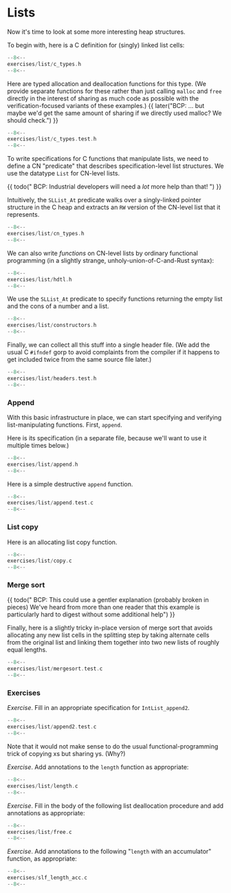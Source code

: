 # Lists

Now it's time to look at some more interesting heap structures.

To begin with, here is a C definition for (singly) linked list cells:

```c title="exercises/list/c_types.h"
--8<--
exercises/list/c_types.h
--8<--
```

Here are typed allocation and deallocation functions for this type.
(We provide separate functions for these rather than just calling
`malloc` and `free` directly in the interest of sharing as much code
as possible with the verification-focused variants of these examples.)
{{ later("BCP: ... but maybe we'd get the same amount of sharing if we directly
used malloc?  We should check.") }}

```c title="exercises/list/c_types.test.h"
--8<--
exercises/list/c_types.test.h
--8<--
```

To write specifications for C functions that manipulate lists, we need
to define a CN "predicate" that describes specification-level list
structures. We use the datatype `List` for CN-level lists.

{{ todo(" BCP: Industrial developers will need a _lot_
more help than that!  ") }}

Intuitively, the `SLList_At` predicate walks over a singly-linked
pointer structure in the C heap and extracts an `RW` version of
the CN-level list that it represents.

```c title="exercises/list/cn_types.h"
--8<--
exercises/list/cn_types.h
--8<--
```

We can also write _functions_ on CN-level lists by ordinary functional
programming (in a slightly strange, unholy-union-of-C-and-Rust
syntax):

```c title="exercises/list/hdtl.h"
--8<--
exercises/list/hdtl.h
--8<--
```

We use the `SLList_At` predicate to specify functions returning the
empty list and the cons of a number and a list.

```c title="exercises/list/constructors.h"
--8<--
exercises/list/constructors.h
--8<--
```

Finally, we can collect all this stuff into a single header file. (We
add the usual C `#ifndef` gorp to avoid complaints from the compiler
if it happens to get included twice from the same source file later.)

```c title="exercises/list/headers.test.h"
--8<--
exercises/list/headers.test.h
--8<--
```

### Append

With this basic infrastructure in place, we can start specifying and
verifying list-manipulating functions. First, `append`.

Here is its specification (in a separate file, because we'll want to
use it multiple times below.)

```c title="exercises/list/append.h"
--8<--
exercises/list/append.h
--8<--
```

Here is a simple destructive `append` function.

```c title="exercises/list/append.test.c"
--8<--
exercises/list/append.test.c
--8<--
```

### List copy

Here is an allocating list copy function.

```c title="exercises/list/copy.c"
--8<--
exercises/list/copy.c
--8<--
```

### Merge sort

{{ todo(" BCP: This could use a gentler explanation
(probably broken in pieces) We've heard from more than one reader that this
example is particularly hard to digest without some additional help") }}

Finally, here is a slightly tricky in-place version of merge sort that
avoids allocating any new list cells in the splitting step by taking
alternate cells from the original list and linking them together into
two new lists of roughly equal lengths.

```c title="exercises/list/mergesort.test.c"
--8<--
exercises/list/mergesort.test.c
--8<--
```

### Exercises

_Exercise_. Fill in an appropriate specification for
`IntList_append2`.

```c title="exercises/list/append2.test.c"
--8<--
exercises/list/append2.test.c
--8<--
```

Note that it would not make sense to do the usual
functional-programming trick of copying xs but sharing ys. (Why?)

_Exercise_. Add annotations to the `length` function as appropriate:

```c title="exercises/list/length.c"
--8<--
exercises/list/length.c
--8<--
```

_Exercise_. Fill in the body of the following list deallocation
procedure and add annotations as appropriate:

```c title="exercises/list/free.c"
--8<--
exercises/list/free.c
--8<--
```

_Exercise_. Add annotations to the following "`length` with an
accumulator" function, as appropriate:

```c title="exercises/slf_length_acc.c"
--8<--
exercises/slf_length_acc.c
--8<--
```
